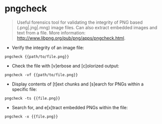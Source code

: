 # pngcheck

> Useful forensics tool for validating the integrity of PNG based (.png|.jng|.mng) image files.
> Can also extract embedded images and text from a file.
> More information: <http://www.libpng.org/pub/png/apps/pngcheck.html>.

- Verify the integrity of an image file:

`pngcheck {{path/to/file.png}}`

- Check the file with [v]erbose and [c]olorized output:

`pngcheck -vf {{path/to/file.png}}`

- Display contents of [t]ext chunks and [s]earch for PNGs within a specific file:

`pngcheck -ts {{file.png}}`

- Search for, and e[x]tract embedded PNGs within the file:

`pngcheck -x {{file.png}}`
